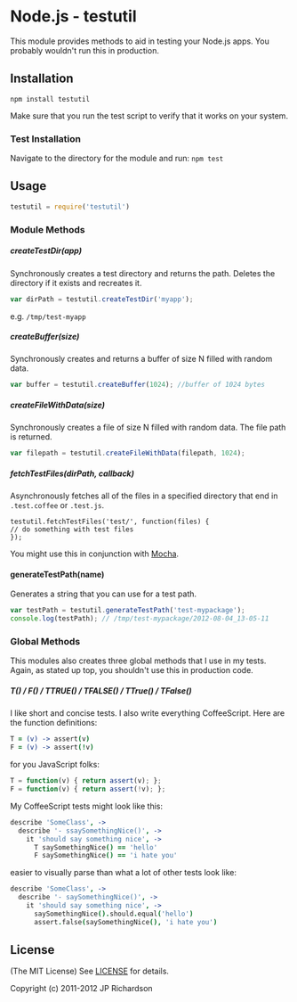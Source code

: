 Node.js - testutil
=================

This module provides methods to aid in testing your Node.js apps. You probably wouldn't run this in production.



Installation
------------

    npm install testutil

Make sure that you run the test script to verify that it works on your system.




### Test Installation

Navigate to the directory for the module and run: `npm test`



Usage
-----

```javascript
testutil = require('testutil')
```


### Module Methods



##### createTestDir(app)

Synchronously creates a test directory and returns the path. Deletes the directory if it exists and recreates it.

```javascript
var dirPath = testutil.createTestDir('myapp');
```

e.g. `/tmp/test-myapp`


##### createBuffer(size)

Synchronously creates and returns a buffer of size N filled with random data.

```javascript
var buffer = testutil.createBuffer(1024); //buffer of 1024 bytes
```


##### createFileWithData(size)

Synchronously creates a file of size N filled with random data. The file path is returned.

```javascript
var filepath = testutil.createFileWithData(filepath, 1024); 
```


##### fetchTestFiles(dirPath, callback)

Asynchronously fetches all of the files in a specified directory that end in `.test.coffee` or `.test.js`.

```javscript
testutil.fetchTestFiles('test/', function(files) {
// do something with test files
});
```

You might use this in conjunction with [Mocha](mocha).

#### generateTestPath(name) 

Generates a string that you can use for a test path.

```javascript
var testPath = testutil.generateTestPath('test-mypackage');
console.log(testPath); // /tmp/test-mypackage/2012-08-04_13-05-11
```


### Global Methods

This modules also creates three global methods that I use in my tests. Again, as stated up top, you shouldn't use this in production code.

##### T() / F() / TTRUE() / TFALSE() / TTrue() / TFalse()

I like short and concise tests. I also write everything CoffeeScript. Here are the function definitions:

```coffeescript
T = (v) -> assert(v)
F = (v) -> assert(!v)
```

for you JavaScript folks:

```javascript
T = function(v) { return assert(v); };
F = function(v) { return assert(!v); };
```

My CoffeeScript tests might look like this:

```coffeescript
describe 'SomeClass', ->
  describe '- ssaySomethingNice()', ->
    it 'should say something nice', ->
      T saySomethingNice() == 'hello'
      F saySomethingNice() == 'i hate you'
```

easier to visually parse than what a lot of other tests look like:

```coffeescript
describe 'SomeClass', ->
  describe '- saySomethingNice()', ->
    it 'should say something nice', ->
      saySomethingNice().should.equal('hello')
      assert.false(saySomethingNice(), 'i hate you')
```





License
-------

(The MIT License) See [LICENSE](https://github.com/jprichardson/node-testutil/blob/master/LICENSE) for details.

Copyright (c) 2011-2012 JP Richardson

[mocha]: http://visionmedia.github.com/mocha/



